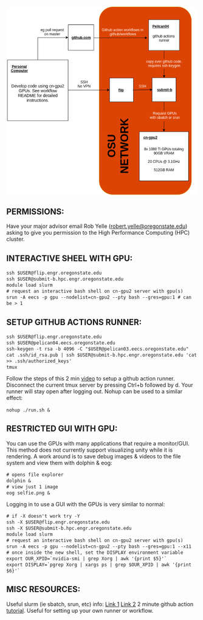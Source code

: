 ![cn-gpu2 chart](chart.png?raw=true "github action runner + gpu dev chart")

## PERMISSIONS:
Have your major advisor email Rob Yelle (robert.yelle@oregonstate.edu) asking to give you permission to the High Performance Computing (HPC) cluster. 

## INTERACTIVE SHEEL WITH GPU:
```
ssh $USER@flip.engr.oregonstate.edu 
ssh $USER@submit-b.hpc.engr.oregonstate.edu 
module load slurm 
# request an interactive bash shell on cn-gpu2 server with gpu(s) 
srun -A eecs -p gpu --nodelist=cn-gpu2 --pty bash --gres=gpu:1 # can be > 1 
```  
## SETUP GITHUB ACTIONS RUNNER:

```
ssh $USER@flip.engr.oregonstate.edu 
ssh $USER@pelican04.eecs.oregonstate.edu 
ssh-keygen -t rsa -b 4096 -C "$USER@pelican03.eecs.oregonstate.edu" 
cat .ssh/id_rsa.pub | ssh $USER@submit-b.hpc.engr.oregonstate.edu 'cat >> .ssh/authorized_keys' 
tmux 
```
Follow the steps of this 2 min [video](https://youtu.be/GHVSRc1BYCc%20Github%20Actions%20Tutorial) to setup a github action runner.
Disconnect the current tmux server by pressing Ctrl+b followed by d. Your runner will stay open after logging out. Nohup can be used to a similar effect: 

```nohup ./run.sh &```

## RESTRICTED GUI WITH GPU:

You can use the GPUs with many applications that require a monitor/GUI. This method does not currently support visualizing unity while it is rendering. A work around is to save debug images & videos to the file system and view them with dolphin & eog: 
 
```
# opens file explorer 
dolphin & 
# view just 1 image
eog selfie.png & 
```
Logging in to use a GUI with the GPUs is very similar to normal:
```
# if -X doesn't work try -Y
ssh -X $USER@flip.engr.oregonstate.edu
ssh -X $USER@submit-b.hpc.engr.oregonstate.edu 
module load slurm 
# request an interactive bash shell on cn-gpu2 server with gpu(s) 
srun -A eecs -p gpu --nodelist=cn-gpu2 --pty bash --gres=gpu:1 --x11
# once inside the new shell, set the DISPLAY environment variable
export OUR_XPID=`nvidia-smi | grep Xorg | awk '{print $5}'`
export DISPLAY=`pgrep Xorg | xargs ps | grep $OUR_XPID | awk '{print $6}'`
```

## MISC RESOURCES:
Useful slurm (ie sbatch, srun, etc) info: [Link 1](https://it.engineering.oregonstate.edu/hpc/slurm-howto) [Link 2](https://cosine.oregonstate.edu/faqs/unix-hpc-cluster#faq-How-do-I-connect-to-the-cluster)
2 minute github action [tutorial](https://youtu.be/GHVSRc1BYCc%20Github%20Actions%20Tutorial). Useful for setting up your own runner or workflow.


 

 
